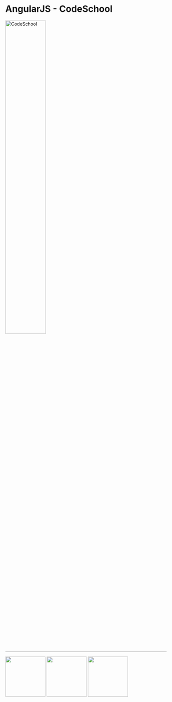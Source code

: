 # AngularJS - CodeSchool
<a src="https://www.codeschool.com/"><img src="https://www.codeschool.com/assets/pages/brand/downloads/brand-horizontal-tagline-a0192e1b76e417c6083a0f1885bea8ab24cae64771aa9d719fe45f2ba7bf4856.png" title="CodeSchool" alt="CodeSchool" width=50%></a>  




---------------------
<img src="https://upload.wikimedia.org/wikipedia/commons/thumb/c/ca/AngularJS_logo.svg/695px-AngularJS_logo.svg.png" height="125px"> <img src="https://upload.wikimedia.org/wikipedia/commons/thumb/9/99/Unofficial_JavaScript_logo_2.svg/240px-Unofficial_JavaScript_logo_2.svg.png" height="125px"> <img src="https://c1.staticflickr.com/6/5622/22160892602_e5474a698d.jpg" height="125px">
